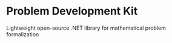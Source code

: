 # Problem Development Kit
Lightweight open-source .NET library for mathematical problem formalization
